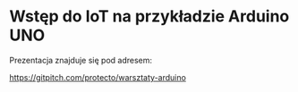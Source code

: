 # Wstęp do IoT na przykładzie Arduino UNO

Prezentacja znajduje się pod adresem:

https://gitpitch.com/protecto/warsztaty-arduino
